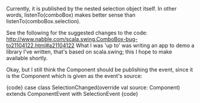 Currently, it is published by the nested selection object itself.
In other words, listenTo(comboBox) makes better sense than listenTo(comboBox.selection).

See the following for the suggested changes to the code:
http://www.nabble.com/scala.swing.ComboBox-bug-to21104122.html#a21104122
What I was 'up to' was writing an app to demo a library I've written, that's based on scala.swing; this I hope to make available shortly.

Okay, but I still think the Component should be publishing the event, since it is the Component which is given as the event's source:

{code}
case class SelectionChanged(override val source: Component) extends ComponentEvent with SelectionEvent
{code}

